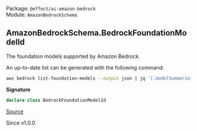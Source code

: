 Package: `@effect/ai-amazon-bedrock`<br />
Module: `AmazonBedrockSchema`<br />

## AmazonBedrockSchema.BedrockFoundationModelId

The foundation models supported by Amazon Bedrock.

An up-to-date list can be generated with the following command:

```sh
aws bedrock list-foundation-models --output json | jq '[.modelSummaries[].modelId]'
```

**Signature**

```ts
declare class BedrockFoundationModelId
```

[Source](https://github.com/Effect-TS/effect/tree/main/packages/ai/amazon-bedrock/src/AmazonBedrockSchema.ts#L22)

Since v1.0.0